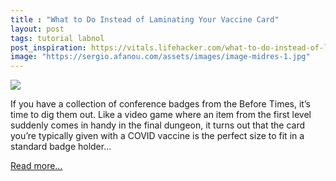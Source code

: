 ```yaml
---
title : "What to Do Instead of Laminating Your Vaccine Card"
layout: post
tags: tutorial labnol
post_inspiration: https://vitals.lifehacker.com/what-to-do-instead-of-laminating-your-vaccine-card-1846619729
image: "https://sergio.afanou.com/assets/images/image-midres-1.jpg"
---
```


<img src="https://i.kinja-img.com/gawker-media/image/upload/s--KQKfwLdf--/c_fit,fl_progressive,q_80,w_636/i0orxmqzgdkkn8r5m8fd.jpg" /><p>If you have a collection of conference badges from the Before Times, it’s time to dig them out. Like a video game where an item from the first level suddenly comes in handy in the final dungeon, it turns out that the card you’re typically given with a COVID vaccine is the perfect size to fit in a standard badge holder…</p><p><a href="https://vitals.lifehacker.com/what-to-do-instead-of-laminating-your-vaccine-card-1846619729">Read more...</a></p>